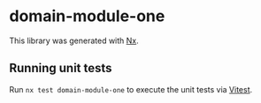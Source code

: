 # domain-module-one

This library was generated with [Nx](https://nx.dev).

## Running unit tests

Run `nx test domain-module-one` to execute the unit tests via [Vitest](https://vitest.dev/).

